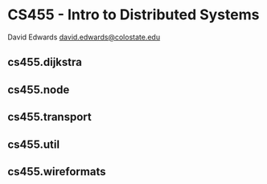 # CS455 - Intro to Distributed Systems #
David Edwards
david.edwards@colostate.edu

## cs455.dijkstra ##
## cs455.node ##
## cs455.transport ##
## cs455.util ##
## cs455.wireformats ##